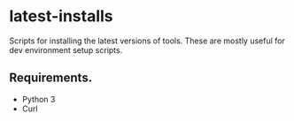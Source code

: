 # latest-installs

Scripts for installing the latest versions of tools.
These are mostly useful for dev environment setup scripts.

## Requirements.

- Python 3
- Curl
